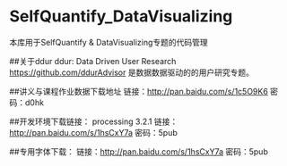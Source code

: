 # SelfQuantify_DataVisualizing
本库用于SelfQuantify &amp; DataVisualizing专题的代码管理

##关于ddur
ddur: Data Driven User Research
https://github.com/ddurAdvisor
是数据数据驱动的的用户研究专题。

##讲义与课程作业数据下载地址
链接：http://pan.baidu.com/s/1c5O9K6 密码：d0hk

##开发环境下载链接：
processing 3.2.1
链接：http://pan.baidu.com/s/1hsCxY7a 密码：5pub

##专用字体下载：
链接：http://pan.baidu.com/s/1hsCxY7a 密码：5pub
